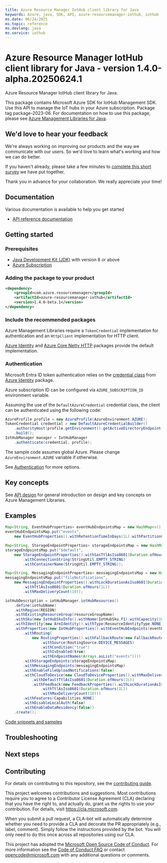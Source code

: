 ```yaml
---
title: Azure Resource Manager IotHub client library for Java
keywords: Azure, java, SDK, API, azure-resourcemanager-iothub, iothub
ms.date: 06/24/2025
ms.topic: reference
ms.devlang: java
ms.service: iothub
---
```

# Azure Resource Manager IotHub client library for Java - version 1.4.0-alpha.20250624.1 


Azure Resource Manager IotHub client library for Java.

This package contains Microsoft Azure SDK for IotHub Management SDK. Use this API to manage the IoT hubs in your Azure subscription. Package tag package-2023-06. For documentation on how to use this package, please see [Azure Management Libraries for Java](https://aka.ms/azsdk/java/mgmt).

## We'd love to hear your feedback

We're always working on improving our products and the way we communicate with our users. So we'd love to learn what's working and how we can do better.

If you haven't already, please take a few minutes to [complete this short survey][survey] we have put together.

Thank you in advance for your collaboration. We really appreciate your time!

## Documentation

Various documentation is available to help you get started

- [API reference documentation][docs]

## Getting started

### Prerequisites

- [Java Development Kit (JDK)][jdk] with version 8 or above
- [Azure Subscription][azure_subscription]

### Adding the package to your product

[//]: # ({x-version-update-start;com.azure.resourcemanager:azure-resourcemanager-iothub;current})
```xml
<dependency>
    <groupId>com.azure.resourcemanager</groupId>
    <artifactId>azure-resourcemanager-iothub</artifactId>
    <version>1.4.0-beta.1</version>
</dependency>
```
[//]: # ({x-version-update-end})

### Include the recommended packages

Azure Management Libraries require a `TokenCredential` implementation for authentication and an `HttpClient` implementation for HTTP client.

[Azure Identity][azure_identity] and [Azure Core Netty HTTP][azure_core_http_netty] packages provide the default implementation.

### Authentication

Microsoft Entra ID token authentication relies on the [credential class][azure_identity_credentials] from [Azure Identity][azure_identity] package.

Azure subscription ID can be configured via `AZURE_SUBSCRIPTION_ID` environment variable.

Assuming the use of the `DefaultAzureCredential` credential class, the client can be authenticated using the following code:

```java
AzureProfile profile = new AzureProfile(AzureEnvironment.AZURE);
TokenCredential credential = new DefaultAzureCredentialBuilder()
    .authorityHost(profile.getEnvironment().getActiveDirectoryEndpoint())
    .build();
IotHubManager manager = IotHubManager
    .authenticate(credential, profile);
```

The sample code assumes global Azure. Please change `AzureEnvironment.AZURE` variable if otherwise.

See [Authentication][authenticate] for more options.

## Key concepts

See [API design][design] for general introduction on design and key concepts on Azure Management Libraries.

## Examples

```java
Map<String, EventHubProperties> eventHubEndpointsMap = new HashMap<>();
eventHubEndpointsMap.put("events",
    new EventHubProperties().withRetentionTimeInDays(1L).withPartitionCount(2));

Map<String, StorageEndpointProperties> storageEndpointsMap = new HashMap<>();
storageEndpointsMap.put("$default",
    new StorageEndpointProperties().withSasTtlAsIso8601(Duration.ofHours(1L))
        .withConnectionString(StringUtil.EMPTY_STRING)
        .withContainerName(StringUtil.EMPTY_STRING));

Map<String, MessagingEndpointProperties> messagingEndpointsMap = new HashMap<>();
messagingEndpointsMap.put("fileNotifications",
    new MessagingEndpointProperties().withLockDurationAsIso8601(Duration.ofMinutes(1L))
        .withTtlAsIso8601(Duration.ofHours(1L))
        .withMaxDeliveryCount(10));

iotHubDescription = iotHubManager.iotHubResources()
    .define(iothubName)
    .withRegion(REGION)
    .withExistingResourceGroup(resourceGroupName)
    .withSku(new IotHubSkuInfo().withName(IotHubSku.F1).withCapacity(1L))
    .withIdentity(new ArmIdentity().withType(ResourceIdentityType.NONE))
    .withProperties(new IotHubProperties().withEventHubEndpoints(eventHubEndpointsMap)
        .withRouting(
            new RoutingProperties().withFallbackRoute(new FallbackRouteProperties().withName("$fallback")
                .withSource(RoutingSource.DEVICE_MESSAGES)
                .withCondition("true")
                .withIsEnabled(true)
                .withEndpointNames(Arrays.asList("events"))))
        .withStorageEndpoints(storageEndpointsMap)
        .withMessagingEndpoints(messagingEndpointsMap)
        .withEnableFileUploadNotifications(false)
        .withCloudToDevice(new CloudToDeviceProperties().withMaxDeliveryCount(10)
            .withDefaultTtlAsIso8601(Duration.ofHours(1L))
            .withFeedback(new FeedbackProperties().withLockDurationAsIso8601(Duration.ofMinutes(1L))
                .withTtlAsIso8601(Duration.ofHours(1L))
                .withMaxDeliveryCount(10)))
        .withFeatures(Capabilities.NONE)
        .withDisableLocalAuth(false)
        .withEnableDataResidency(false))
    .create();
```
[Code snippets and samples](https://github.com/Azure/azure-sdk-for-java/blob/main/sdk/iothub/azure-resourcemanager-iothub/SAMPLE.md)


## Troubleshooting

## Next steps

## Contributing

For details on contributing to this repository, see the [contributing guide][cg].

This project welcomes contributions and suggestions. Most contributions require you to agree to a Contributor License Agreement (CLA) declaring that you have the right to, and actually do, grant us the rights to use your contribution. For details, visit <https://cla.microsoft.com>.

When you submit a pull request, a CLA-bot will automatically determine whether you need to provide a CLA and decorate the PR appropriately (e.g., label, comment). Simply follow the instructions provided by the bot. You will only need to do this once across all repositories using our CLA.

This project has adopted the [Microsoft Open Source Code of Conduct][coc]. For more information see the [Code of Conduct FAQ][coc_faq] or contact <opencode@microsoft.com> with any additional questions or comments.

<!-- LINKS -->
[survey]: https://microsoft.qualtrics.com/jfe/form/SV_ehN0lIk2FKEBkwd?Q_CHL=DOCS
[docs]: https://azure.github.io/azure-sdk-for-java/
[jdk]: https://learn.microsoft.com/azure/developer/java/fundamentals/
[azure_subscription]: https://azure.microsoft.com/free/
[azure_identity]: https://github.com/Azure/azure-sdk-for-java/blob/main/sdk/identity/azure-identity
[azure_identity_credentials]: https://github.com/Azure/azure-sdk-for-java/tree/main/sdk/identity/azure-identity#credentials
[azure_core_http_netty]: https://github.com/Azure/azure-sdk-for-java/blob/main/sdk/core/azure-core-http-netty
[authenticate]: https://github.com/Azure/azure-sdk-for-java/blob/main/sdk/resourcemanager/docs/AUTH.md
[design]: https://github.com/Azure/azure-sdk-for-java/blob/main/sdk/resourcemanager/docs/DESIGN.md
[cg]: https://github.com/Azure/azure-sdk-for-java/blob/main/CONTRIBUTING.md
[coc]: https://opensource.microsoft.com/codeofconduct/
[coc_faq]: https://opensource.microsoft.com/codeofconduct/faq/



